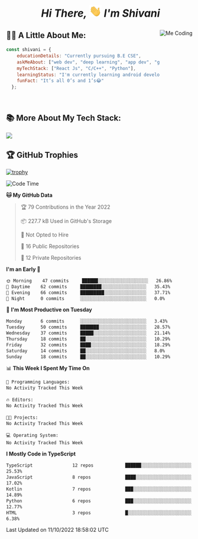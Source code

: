 # <p align="center">️ _Hi There, <img src="https://raw.githubusercontent.com/SanjayDevTech/SanjayDevTech/master/assets/wave.gif" alt="waving hand" width="33px"> I'm Shivani_</p>

<img align="right" alt="Me Coding" height="200" src="https://media.giphy.com/media/L1R1tvI9svkIWwpVYr/giphy.gif">

## 👩‍💻 **A Little About Me:**
```jsx
const shivani = {
    educationDetails: "Currently pursuing B.E CSE",
    askMeAbout: ["web dev", "deep learning", "app dev", "gardening"],
    myTechStack: ["React Js", "C/C++", "Python"],
    learningStatus: "I'm currently learning android development",
    funFact: "It’s all 0’s and 1’s😂"
  };
```

<br/>

## 📚 **More About My Tech Stack:**

   <img align="center" src="https://github-readme-stats.vercel.app/api/top-langs/?username=shivu-srk&layout=compact&theme=vue-dark"/>
   <br/>
   
## 🏆 GitHub Trophies

[![trophy](https://github-profile-trophy.vercel.app/?username=shivu-srk&theme=nord&column=7)](https://github.com/ryo-ma/github-profile-trophy)

<!--START_SECTION:waka-->
![Code Time](http://img.shields.io/badge/Code%20Time-278%20hrs%2029%20mins-blue)

**🐱 My GitHub Data** 

> 🏆 79 Contributions in the Year 2022
 > 
> 📦 227.7 kB Used in GitHub's Storage 
 > 
> 🚫 Not Opted to Hire
 > 
> 📜 16 Public Repositories 
 > 
> 🔑 12 Private Repositories  
 > 
**I'm an Early 🐤** 

```text
🌞 Morning    47 commits     ██████░░░░░░░░░░░░░░░░░░░   26.86% 
🌆 Daytime    62 commits     ████████░░░░░░░░░░░░░░░░░   35.43% 
🌃 Evening    66 commits     █████████░░░░░░░░░░░░░░░░   37.71% 
🌙 Night      0 commits      ░░░░░░░░░░░░░░░░░░░░░░░░░   0.0%

```
📅 **I'm Most Productive on Tuesday** 

```text
Monday       6 commits      ░░░░░░░░░░░░░░░░░░░░░░░░░   3.43% 
Tuesday      50 commits     ███████░░░░░░░░░░░░░░░░░░   28.57% 
Wednesday    37 commits     █████░░░░░░░░░░░░░░░░░░░░   21.14% 
Thursday     18 commits     ██░░░░░░░░░░░░░░░░░░░░░░░   10.29% 
Friday       32 commits     ████░░░░░░░░░░░░░░░░░░░░░   18.29% 
Saturday     14 commits     ██░░░░░░░░░░░░░░░░░░░░░░░   8.0% 
Sunday       18 commits     ██░░░░░░░░░░░░░░░░░░░░░░░   10.29%

```


📊 **This Week I Spent My Time On** 

```text
💬 Programming Languages: 
No Activity Tracked This Week

🔥 Editors: 
No Activity Tracked This Week

🐱‍💻 Projects: 
No Activity Tracked This Week

💻 Operating System: 
No Activity Tracked This Week

```

**I Mostly Code in TypeScript** 

```text
TypeScript               12 repos            ██████░░░░░░░░░░░░░░░░░░░   25.53% 
JavaScript               8 repos             ████░░░░░░░░░░░░░░░░░░░░░   17.02% 
Kotlin                   7 repos             ███░░░░░░░░░░░░░░░░░░░░░░   14.89% 
Python                   6 repos             ███░░░░░░░░░░░░░░░░░░░░░░   12.77% 
HTML                     3 repos             █░░░░░░░░░░░░░░░░░░░░░░░░   6.38%

```



 Last Updated on 11/10/2022 18:58:02 UTC
<!--END_SECTION:waka-->
